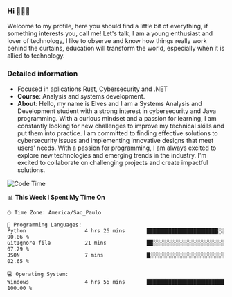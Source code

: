 


### Hi 🙋🏽‍♂️

Welcome to my profile, here you should find a little bit of everything, if something interests you, call me! Let's talk,
I am a young enthusiast and lover of technology, I like to observe and know how things really work behind the curtains, 
education will transform the world, especially when it is allied to technology.

### Detailed information
* Focused in aplications Rust, Cybersecurity and .NET
* **Course**: Analysis and systems development.
* **About**: Hello, my name is Elves and I am a Systems Analysis and Development student with a strong interest in cybersecurity and Java programming. With a curious mindset and a passion for learning, I am constantly looking for new challenges to improve my technical skills and put them into practice. I am committed to finding effective solutions to cybersecurity issues and implementing innovative designs that meet users' needs. With a passion for programming, I am always excited to explore new technologies and emerging trends in the industry. I'm excited to collaborate on challenging projects and create impactful solutions.

<!--START_SECTION:waka-->
![Code Time](http://img.shields.io/badge/Code%20Time-227%20hrs%2015%20mins-blue)

📊 **This Week I Spent My Time On** 

```text
🕑︎ Time Zone: America/Sao_Paulo

💬 Programming Languages: 
Python                   4 hrs 26 mins       ███████████████████████░░   90.06 % 
GitIgnore file           21 mins             ██░░░░░░░░░░░░░░░░░░░░░░░   07.29 % 
JSON                     7 mins              █░░░░░░░░░░░░░░░░░░░░░░░░   02.65 % 

💻 Operating System: 
Windows                  4 hrs 56 mins       █████████████████████████   100.00 % 
```


<!--END_SECTION:waka-->


